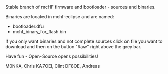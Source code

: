 Stable branch of mcHF firmware and bootloader - sources and binaries.

Binaries are located in mchf-eclipse and are named:
- bootloader.dfu
- mchf_binary_for_flash.bin

If you only want binaries and not complete sources click on file you want to download and then on the button "Raw" right above the grey bar.

Have fun - Open-Source opens possibilities!

M0NKA, Chris
KA7OEI, Clint
DF8OE, Andreas
